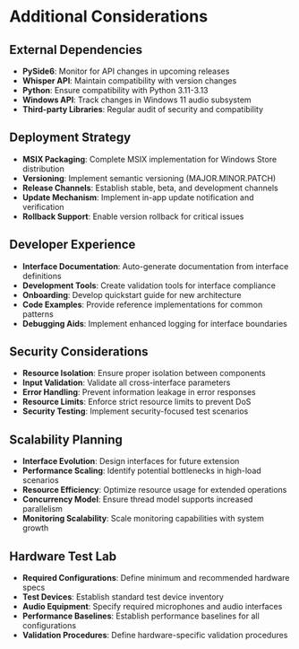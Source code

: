# Additional Considerations

## External Dependencies

- **PySide6**: Monitor for API changes in upcoming releases
- **Whisper API**: Maintain compatibility with version changes
- **Python**: Ensure compatibility with Python 3.11-3.13
- **Windows API**: Track changes in Windows 11 audio subsystem
- **Third-party Libraries**: Regular audit of security and compatibility

## Deployment Strategy

- **MSIX Packaging**: Complete MSIX implementation for Windows Store distribution
- **Versioning**: Implement semantic versioning (MAJOR.MINOR.PATCH)
- **Release Channels**: Establish stable, beta, and development channels
- **Update Mechanism**: Implement in-app update notification and verification
- **Rollback Support**: Enable version rollback for critical issues

## Developer Experience

- **Interface Documentation**: Auto-generate documentation from interface definitions
- **Development Tools**: Create validation tools for interface compliance
- **Onboarding**: Develop quickstart guide for new architecture
- **Code Examples**: Provide reference implementations for common patterns
- **Debugging Aids**: Implement enhanced logging for interface boundaries

## Security Considerations

- **Resource Isolation**: Ensure proper isolation between components
- **Input Validation**: Validate all cross-interface parameters
- **Error Handling**: Prevent information leakage in error responses
- **Resource Limits**: Enforce strict resource limits to prevent DoS
- **Security Testing**: Implement security-focused test scenarios

## Scalability Planning

- **Interface Evolution**: Design interfaces for future extension
- **Performance Scaling**: Identify potential bottlenecks in high-load scenarios
- **Resource Efficiency**: Optimize resource usage for extended operations
- **Concurrency Model**: Ensure thread model supports increased parallelism
- **Monitoring Scalability**: Scale monitoring capabilities with system growth

## Hardware Test Lab

- **Required Configurations**: Define minimum and recommended hardware specs
- **Test Devices**: Establish standard test device inventory
- **Audio Equipment**: Specify required microphones and audio interfaces
- **Performance Baselines**: Establish performance baselines for all configurations
- **Validation Procedures**: Define hardware-specific validation procedures
